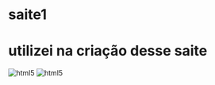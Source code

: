 # saite1
<div> 
<h1>
  utilizei na criação desse saite
</h1>
</div>
<div>
  <img alingn="center" alt="html5" src="https://img.shields.io/badge/HTML5-E34F26?style=for-the-badge&logo=html5&logoColor=white"/> <img alingn="center" alt="html5"
</div>

